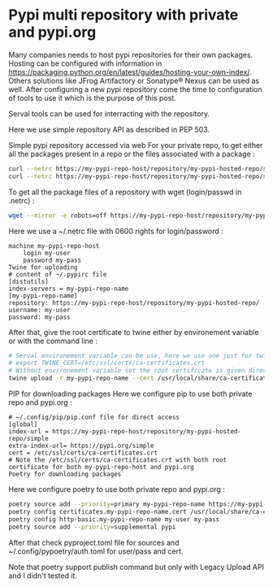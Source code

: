 # Pypi multi repository with private and pypi.org

Many companies needs to host pypi repositories for their own packages. Hosting can be configured with information in https://packaging.python.org/en/latest/guides/hosting-your-own-index/. Others solutions like JFrog Artifactory or Sonatype® Nexus can be used as well. After configuring a new pypi repository come the time to configuration of tools to use it which is the purpose of this post.

Serval tools can be used for interracting with the repository.

Here we use simple repository API as described in PEP 503.

Simple pypi repository accessed via web
For your private repo, to get either all the packages present in a repo or the files associated with a package :
```bash
curl --netrc https://my-pypi-repo-host/repository/my-pypi-hosted-repo/simple/
curl --netrc https://my-pypi-repo-host/repository/my-pypi-hosted-repo/simple/<"package_name">
```
To get all the package files of a repository with wget (login/passwd in .netrc) :

```bash
wget --mirror -e robots=off https://my-pypi-repo-host/repository/my-pypi-hosted-repo/simple/
```

Here we use a ~/.netrc file with 0600 rights for login/password :

```text
machine my-pypi-repo-host
    login my-user
    password my-pass
Twine for uploading
# content of ~/.pypirc file
[distutils]
index-servers = my-pypi-repo-name
[my-pypi-repo-name]
repository: https://my-pypi-repo-host/repository/my-pypi-hosted-repo/
username: my-user
password: my-pass
```

After that, give the root certificate to twine either by environement variable or with the command line :

```bash
# Serval environement variable can be use, here we use one just for twine
# export TWINE_CERT=/etc/ssl/certs/ca-certificates.crt
# Without environement variable set the root certificate is given directly in the command line
twine upload -r my-pypi-repo-name --cert /usr/local/share/ca-certificates/my-root-cert.crt dist/*
```

PIP for downloading packages
Here we configure pip to use both private repo and pypi.org :

```text
# ~/.config/pip/pip.conf file for direct access
[global]
index-url = https://my-pypi-repo-host/repository/my-pypi-hosted-repo/simple
extra-index-url= https://pypi.org/simple
cert = /etc/ssl/certs/ca-certificates.crt
# Note the /etc/ssl/certs/ca-certificates.crt with both root certificate for both my-pypi-repo-host and pypi.org
Poetry for downloading packages
```

Here we configure poetry to use both private repo and pypi.org :

```bash
poetry source add --priority=primary my-pypi-repo-name https://my-pypi-repo-host/repository/my-pypi-hosted-repo/simple/
poetry config certificates.my-pypi-repo-name.cert /usr/local/share/ca-certificates/my-root-cert.crt
poetry config http-basic.my-pypi-repo-name my-user my-pass
poetry source add --priority=supplemental pypi
```

After that check pyproject.toml file for sources and ~/.config/pypoetry/auth.toml for user/pass and cert.

Note that poetry support publish command but only with Legacy Upload API and I didn't tested it.